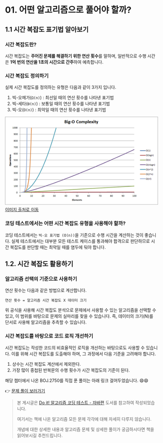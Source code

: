 # 01. 어떤 알고리즘으로 풀어야 할까?

## 1.1 시간 복잡도 표기법 알아보기

### 시간 복잡도란?

시간 복잡도는 **주어진 문제를 해결하기 위한 연산 횟수**를 말하며,
일반적으로 수행 시간은 **1억 번의 연산을 1초의 시간으로 간주**하여 예측합니다.

### 시간 복잡도 정의하기
실제 시간 복잡도를 정의하는 유형은 다음과 같이 3가지 입니다.
1. 빅-오메가(`Ω(n)`) : 최선일 때의 연산 횟수를 나타낸 표기법
2. 빅-세타(`⍬(n)`) : 보통일 때의 연산 횟수를 나타낸 표기법
3. 빅-오(`O(n)`) : 최악일 때의 연산 횟수를 나타낸 표기법

![](../.vuepress/public/images/do-it-algorithm-coding-test-with-java/01-01.png)
[이미지 출처로 이동](https://velog.io/@minthug94_/%EC%8B%9C%EA%B0%84-%EB%B3%B5%EC%9E%A1%EB%8F%84-Time-Complexity)

### 코딩 테스트에서는 어떤 시간 복잡도 유형을 사용해야 할까?

코딩 테스트에서는 `빅-오 표기법 (O(n))`을 기준으로 수행 시간을 계산하는 것이 좋습니다.
실제 테스트에서는 대부분 모든 테스트 케이스를 통과해야 합격으로 판단하므로
시간 복잡도를 판단할 때는 최악일 때를 염두에 둬야 합니다.

## 1.2. 시간 복잡도 활용하기

### 알고리즘 선택의 기준으로 사용하기
연산 횟수는 다음과 같은 방법으로 계산합니다.

```
연산 횟수 = 알고리즘 시간 복잡도 X 데이터 크기
```

위 공식을 사용해 시간 복잡도 분석으로 문제에서 사용할 수 있는 알고리즘을 선택할 수 있고,
이 범위를 바탕으로 문제의 실마리를 찾을 수 있습니다. 
즉, 데이터의 크기(N)를 단서로 사용해 알고리즘을 추측할 수 있습니다.

### 시간 복잡도를 바탕으로 코드 로직 개선하기
시간 복잡도는 작성한 코드의 비효율적인 로직을 개선하는 바탕으로도 사용할 수 있습니다.
이를 위해 시간 복잡도를 도출해야 하며, 그 과정에서 다음 기준을 고려해야 합니다.

1. 상수는 시간 복잡도 계산에서 제외한다.
2. 가장 많이 중첩된 반복문의 수행 횟수가 시간 복잡도의 기준이 된다.

해당 챕터에서 나온 BOJ.2750를 직접 푼 풀이는 아래 링크 걸어두었습니다. 😄😄

👉 [문제 풀이 보러가기](https://github.com/Kim-SuBin/Algorithm/blob/main/doit/Ch01P01.java)


> 본 게시글은 [Do it! 알고리즘 코딩 테스트 - 자바편](https://product.kyobobook.co.kr/detail/S000001818060) 도서를 참고하여 작성되었습니다.
> 
> 여기서는 책에 나온 알고리즘 모든 문제 각각에 대해 자세히 다루지 않습니다.
> 
> 개념에 대한 상세한 내용과 알고리즘 문제 및 상세한 풀이가 궁금하시다면 책을 읽어보시길 추천드립니다.